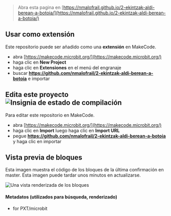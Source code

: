 
> Abra esta pagina en [https://nmalofrail.github.io/2-ekintzak-aldi-berean-a-botoia/](https://nmalofrail.github.io/2-ekintzak-aldi-berean-a-botoia/)

## Usar como extensión

Este repositorio puede ser añadido como una **extensión** en MakeCode.

* abra [https://makecode.microbit.org/](https://makecode.microbit.org/)
* haga clic en **New Project**
* haga clic en **Extensiones** en el menú del engranaje
* buscar **https://github.com/nmalofrail/2-ekintzak-aldi-berean-a-botoia** e importar

## Edita este proyecto ![Insignia de estado de compilación](https://github.com/nmalofrail/2-ekintzak-aldi-berean-a-botoia/workflows/MakeCode/badge.svg)

Para editar este repositorio en MakeCode.

* abra [https://makecode.microbit.org/](https://makecode.microbit.org/)
* haga clic en **Import** luego haga clic en **Import URL**
* pegue **https://github.com/nmalofrail/2-ekintzak-aldi-berean-a-botoia** y haga clic en importar

## Vista previa de bloques

Esta imagen muestra el código de los bloques de la última confirmación en master.
Esta imagen puede tardar unos minutos en actualizarse.

![Una vista renderizada de los bloques](https://github.com/nmalofrail/2-ekintzak-aldi-berean-a-botoia/raw/master/.github/makecode/blocks.png)

#### Metadatos (utilizados para búsqueda, renderizado)

* for PXT/microbit
<script src="https://makecode.com/gh-pages-embed.js"></script><script>makeCodeRender("{{ site.makecode.home_url }}", "{{ site.github.owner_name }}/{{ site.github.repository_name }}");</script>
